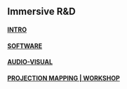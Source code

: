 ## Immersive R&D



#### [INTRO](intro.md)

#### [SOFTWARE](software.md)

#### [AUDIO-VISUAL](audiovisual.md)

#### [PROJECTION MAPPING | WORKSHOP](projectionmappingmillumin.md)


